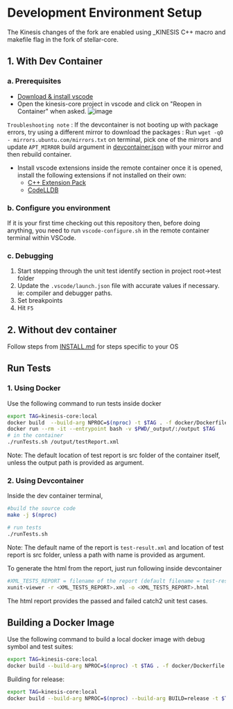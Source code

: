 # Development Environment Setup

The Kinesis changes of the fork are enabled using _KINESIS C++ macro and makefile flag in the fork of stellar-core.

## 1. With Dev Container

### a. Prerequisites
- [Download & install vscode](https://code.visualstudio.com/download)
- Open the kinesis-core project in vscode and click on "Reopen in Container" when asked. 
![image](https://user-images.githubusercontent.com/29750/203445568-939211f6-126f-4150-8b7e-d2b3360effff.png)

`Troubleshooting note` : If the devcontainer is not booting up with package errors, try using a different mirror to download the packages : Run `wget -qO - mirrors.ubuntu.com/mirrors.txt` on terminal, pick one of the mirrors and update `APT_MIRROR` build argument in [devcontainer.json](.devcontainer/devcontainer.json) with your mirror and then rebuild container.

- Install vscode extensions inside the remote container once it is opened, install the following extensions if not installed on their own:
    * [C++ Extension Pack](https://marketplace.visualstudio.com/items?itemName=ms-vscode.cpptools-extension-pack)
    * [CodeLLDB](https://marketplace.visualstudio.com/items?itemName=vadimcn.vscode-lldb)

### b. Configure you environment

If it is your first time checking out this repository then, before doing anything, you need to run `vscode-configure.sh` in the remote container terminal within VSCode.

### c. Debugging

1. Start stepping through the unit test identify section in project root->test folder
2. Update the `.vscode/launch.json` file with accurate values if necessary. ie: compiler and debugger paths.
3. Set breakpoints
4. Hit `F5`

## 2. Without dev container 
Follow steps from [INSTALL.md](INSTALL.md) for steps specific to your OS


## Run Tests

### 1. Using Docker 
Use the following command to run tests inside docker 

```bash
export TAG=kinesis-core:local
docker build  --build-arg NPROC=$(nproc) -t $TAG . -f docker/Dockerfile.kinesis --target buildstage
docker run --rm -it --entrypoint bash -v $PWD/_output/:/output $TAG
# in the container
./runTests.sh /output/testReport.xml
```
Note: The default location of test report is src folder of the container itself, unless the output path is provided as argument.

### 2. Using Devcontainer
Inside the dev container terminal,
```bash 
#build the source code 
make -j $(nproc)

# run tests
./runTests.sh
```
Note: The default name of the report is `test-result.xml` and location of test report is src folder, unless a path with name is provided as argument.

To generate the html from the report, just run following inside devcontainer
```bash
#XML_TESTS_REPORT = filename of the report (default filename = test-result)
xunit-viewer -r <XML_TESTS_REPORT>.xml -o <XML_TESTS_REPORT>.html
```
The html report provides the passed and failed catch2 unit test cases.

## Building a Docker Image

Use the following command to build a local docker image with debug symbol and test suites:

```bash
export TAG=kinesis-core:local
docker build --build-arg NPROC=$(nproc) -t $TAG . -f docker/Dockerfile.kinesis
```

Building for release:
```bash
export TAG=kinesis-core:local
docker build --build-arg NPROC=$(nproc) --build-arg BUILD=release -t $TAG . -f docker/Dockerfile.kinesis
```
